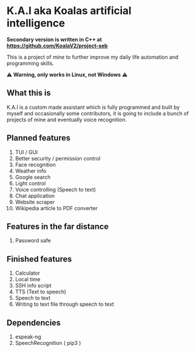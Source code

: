 # K.A.I aka Koalas artificial intelligence

**Secondary version is written in C++ at https://github.com/KoalaV2/project-seb**

This is a project of mine to further improve my daily life automation and programming skills.

:warning: **Warning, only works in Linux, not Windows** :warning: 

## What this is

K.A.I is a custom made assistant which is fully programmed and built by myself and occasionally some contributors, it is going to include a bunch of projects of mine and eventually voice recognition.
## Planned features

1. TUI / GUI
2. Better security / permission control
3. Face recognition 
4. Weather info
5. Google search
6. Light control 
7. Voice controlling (Speech to text)
8. Chat application
9. Website scraper
10. Wikipedia article to PDF converter

## Features in the far distance

1. Password safe

## Finished features

1. Calculator
2. Local time
3. SSH info script
4. TTS (Text to speech)
5. Speech to text
5. Writing to text file through speech to text

## Dependencies 

1. espeak-ng
2. SpeechRecognition ( pip3 ) 
